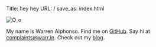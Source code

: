 Title: hey hey
URL: /
save_as: index.html

![O_o]({static}/images/O_o.gif)

My name is Warren Alphonso. Find me on [GitHub](https://github.com/warrenalphonso/).
Say hi at [complaints@warr.in](mailto:complaints@warr.in). Check out my [blog](/blog/).
